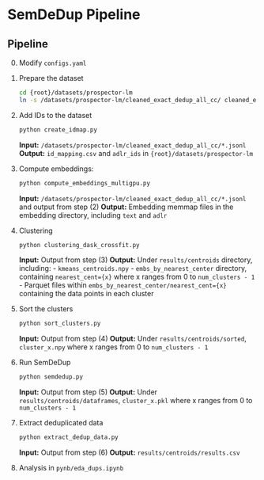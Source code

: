 # SemDeDup Pipeline

## Pipeline

0) Modify `configs.yaml`

1) Prepare the dataset
    ```sh
    cd {root}/datasets/prospector-lm
    ln -s /datasets/prospector-lm/cleaned_exact_dedup_all_cc/ cleaned_exact_dedup_all_cc
    ```

2) Add IDs to the dataset
    ```sh
    python create_idmap.py
    ```
    **Input:** `/datasets/prospector-lm/cleaned_exact_dedup_all_cc/*.jsonl`
    **Output:** `id_mapping.csv` and `adlr_ids` in `{root}/datasets/prospector-lm`

3) Compute embeddings:
    ```sh
    python compute_embeddings_multigpu.py
    ```
    **Input:** `/datasets/prospector-lm/cleaned_exact_dedup_all_cc/*.jsonl` and output from step (2)
    **Output:** Embedding memmap files in the embedding directory, including `text` and `adlr`

4) Clustering
    ```sh
    python clustering_dask_crossfit.py
    ```
    **Input:** Output from step (3)
    **Output:** Under `results/centroids` directory, including:
        - `kmeans_centroids.npy`
        - `embs_by_nearest_center` directory, containing `nearest_cent={x}` where x ranges from 0 to `num_clusters - 1`
        - Parquet files within `embs_by_nearest_center/nearest_cent={x}` containing the data points in each cluster

5) Sort the clusters
    ```sh
    python sort_clusters.py
    ```
    **Input:** Output from step (4)
    **Output:** Under `results/centroids/sorted`, `cluster_x.npy` where x ranges from 0 to `num_clusters - 1`

6) Run SemDeDup
    ```sh
    python semdedup.py
    ```
    **Input:** Output from step (5)
    **Output:** Under `results/centroids/dataframes`, `cluster_x.pkl` where x ranges from 0 to `num_clusters - 1`

7) Extract deduplicated data
    ```sh
    python extract_dedup_data.py
    ```
    **Input:** Output from step (6)
    **Output:** `results/centroids/results.csv`

8) Analysis in `pynb/eda_dups.ipynb`
